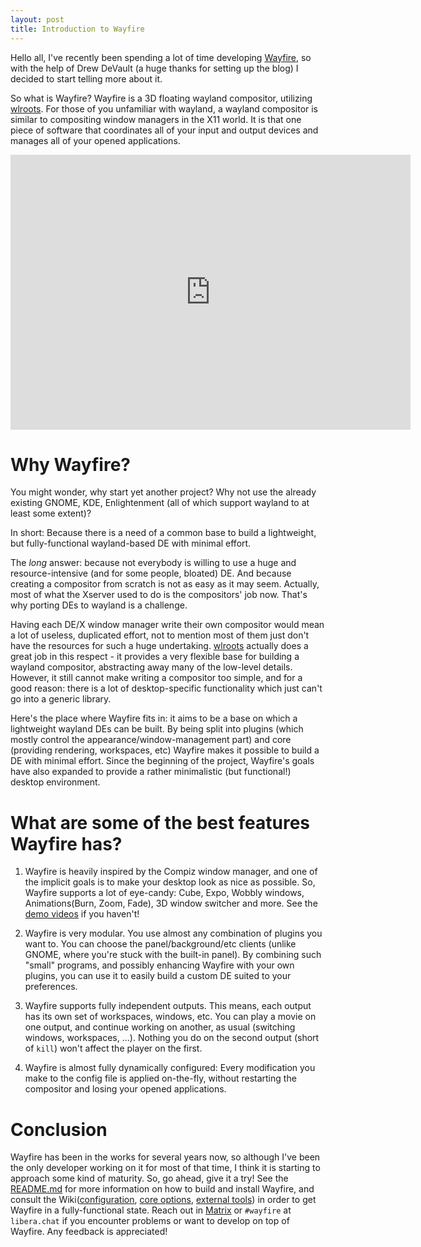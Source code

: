 ```yaml
---
layout: post
title: Introduction to Wayfire
---
```


Hello all, I've recently been spending a lot of time developing [Wayfire](https://github.com/WayfireWM/wayfire), so with the help of Drew DeVault (a huge thanks for setting up the blog) I decided to start telling more about it.
<!--more-->

So what is Wayfire? Wayfire is a 3D floating wayland compositor, utilizing [wlroots](https://github.com/swaywm/wlroots). For those of you unfamiliar with wayland, a wayland compositor is similar to compositing window managers in the X11 world. It is that one piece of software that coordinates all of your input and output devices and manages all of your opened applications.

<iframe
  width="640"
  height="440"
  src="https://www.youtube-nocookie.com/embed/videoseries?list=PLb7YRKEhWEBUIoT-a29UoJW9mhfzjpNle"
  frameborder="0"
  allow="accelerometer; autoplay; encrypted-media; gyroscope; picture-in-picture"
  allowfullscreen
></iframe>

# Why Wayfire?

You might wonder, why start yet another project? Why not use the already existing GNOME, KDE, Enlightenment (all of which support wayland to at least some extent)?

In short: Because there is a need of a common base to build a lightweight, but fully-functional wayland-based DE with minimal effort.

The *long* answer: because not everybody is willing to use a huge and resource-intensive (and for some people, bloated) DE. And because creating a compositor from scratch is not as easy as it may seem. Actually, most of what the Xserver used to do is the compositors' job now. That's why porting DEs to wayland is a challenge.

Having each DE/X window manager write their own compositor would mean a lot of useless, duplicated effort, not to mention most of them just don't have the resources for such a huge undertaking.  [wlroots](https://github.com/swaywm/wlroots) actually does a great job in this respect - it provides a very flexible base for building a wayland compositor, abstracting away many of the low-level details. However, it still cannot make writing a compositor too simple, and for a good reason: there is a lot of desktop-specific functionality which just can't go into a generic library.

Here's the place where Wayfire fits in: it aims to be a base on which a lightweight wayland DEs can be built. By being split into plugins (which mostly control the appearance/window-management part) and core (providing rendering, workspaces, etc) Wayfire makes it possible to build a DE with minimal effort. Since the beginning of the project, Wayfire's goals have also expanded to provide a rather minimalistic (but functional!) desktop environment.

# What are some of the best features Wayfire has?

1. Wayfire is heavily inspired by the Compiz window manager, and one of the implicit goals is to make your desktop look as nice as possible. So, Wayfire supports a lot of eye-candy: Cube, Expo, Wobbly windows, Animations(Burn, Zoom, Fade), 3D window switcher and more. See the [demo videos](https://www.youtube.com/watch?v=Ban7wspkrNQ&t=0s&index=2&list=PLb7YRKEhWEBUIoT-a29UoJW9mhfzjpNle) if you haven't!

2. Wayfire is very modular. You use almost any combination of plugins you want to. You can choose the panel/background/etc clients (unlike GNOME, where you're stuck with the built-in panel). By combining such "small" programs, and possibly enhancing Wayfire with your own plugins, you can use it to easily build a custom DE suited to your preferences.

3. Wayfire supports fully independent outputs. This means, each output has its own set of workspaces, windows, etc. You can play a movie on one output, and continue working on another, as usual (switching windows, workspaces, ...). Nothing you do on the second output (short of `kill`) won't affect the player on the first.

4. Wayfire is almost fully dynamically configured: Every modification you make to the config file is applied on-the-fly, without restarting the compositor and losing your opened applications.

# Conclusion

Wayfire has been in the works for several years now, so although I've been the only developer working on it for most of that time, I think it is starting to approach some kind of maturity. So, go ahead, give it a try! See the [README.md](https://github.com/WayfireWM/wayfire/blob/master/README.md) for more information on how to build and install Wayfire, and consult the Wiki([configuration](https://github.com/WayfireWM/wayfire/wiki/Configuration), [core options](https://github.com/WayfireWM/wayfire/wiki/Core-options), [external tools](https://github.com/WayfireWM/wayfire/wiki/External-tools)) in order to get Wayfire in a fully-functional state. Reach out in [Matrix](https://matrix.to/#/#wayfire:matrix.org) or `#wayfire` at `libera.chat` if you encounter problems or want to develop on top of Wayfire. Any feedback is appreciated!
